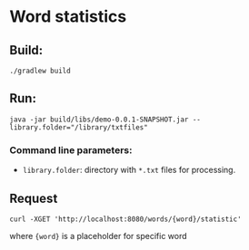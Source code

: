 # Word statistics 

## Build:  
  `./gradlew build`

## Run: 
 `java -jar build/libs/demo-0.0.1-SNAPSHOT.jar --library.folder="/library/txtfiles"`         

### Command line parameters:
  - `library.folder`: directory with `*.txt` files for processing.

## Request

  `curl -XGET 'http://localhost:8080/words/{word}/statistic'`
  
  where `{word}` is a placeholder for specific word
